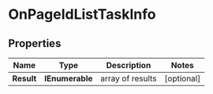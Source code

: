 # OnPageIdListTaskInfo


## Properties

| Name | Type | Description | Notes |
|------------ | ------------- | ------------- | -------------|
**Result** | **IEnumerable<OnPageIdListResultInfo>** | array of results |[optional]|